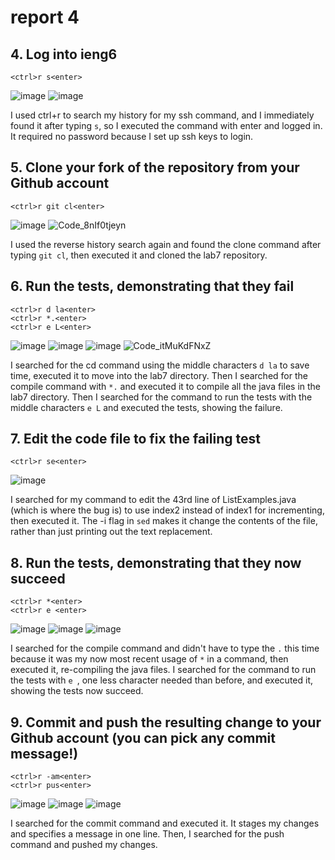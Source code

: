# report 4

## 4. Log into ieng6
```
<ctrl>r s<enter>
```
![image](https://user-images.githubusercontent.com/110417554/224607474-67e69bbc-bc6c-4e27-be42-534d070d9f87.png)
![image](https://user-images.githubusercontent.com/110417554/224607595-26880234-8af4-4223-8d21-bf56c08b9ea9.png)

I used ctrl+r to search my history for my ssh command, and I immediately found it after typing `s`, so I executed the command with enter and logged in. It required no password because I set up ssh keys to login.
## 5. Clone your fork of the repository from your Github account
```
<ctrl>r git cl<enter>
```
![image](https://user-images.githubusercontent.com/110417554/224609453-414a1175-16a8-4afc-a733-2373a6e6a66f.png)
![Code_8nIf0tjeyn](https://user-images.githubusercontent.com/110417554/224607813-ceae3dd7-a6f8-4ab3-b12d-1ca5d37de3ab.png)

I used the reverse history search again and found the clone command after typing `git cl`, then executed it and cloned the lab7 repository.
## 6. Run the tests, demonstrating that they fail
```
<ctrl>r d la<enter>
<ctrl>r *.<enter>
<ctrl>r e L<enter>
```
![image](https://user-images.githubusercontent.com/110417554/224607934-b873d2a4-3ad4-45e5-b9bf-d6182a0cd9f3.png)
![image](https://user-images.githubusercontent.com/110417554/224608210-d6d5f0a8-1cbf-4b7e-a292-be580ef90059.png)
![image](https://user-images.githubusercontent.com/110417554/224608924-0706ed93-5c29-4171-8540-ab0a9c197211.png)
![Code_itMuKdFNxZ](https://user-images.githubusercontent.com/110417554/224609003-d669d7f5-f616-4cf8-8461-b9f4f0a42181.png)

I searched for the cd command using the middle characters `d la` to save time, executed it to move into the lab7 directory. Then I searched for the compile command with `*.` and executed it to compile all the java files in the lab7 directory. Then I searched for the command to run the tests with the middle characters `e L` and executed the tests, showing the failure.
## 7. Edit the code file to fix the failing test
```
<ctrl>r se<enter>
```
![image](https://user-images.githubusercontent.com/110417554/224611258-5a244c85-118c-446f-8699-1d8218f553d4.png)

I searched for my command to edit the 43rd line of ListExamples.java (which is where the bug is) to use index2 instead of index1 for incrementing, then executed it. The -i flag in `sed` makes it change the contents of the file, rather than just printing out the text replacement.
## 8. Run the tests, demonstrating that they now succeed
```
<ctrl>r *<enter>
<ctrl>r e <enter>
```
![image](https://user-images.githubusercontent.com/110417554/224612280-e966f06d-c204-4981-b77d-05147b2bf03b.png)
![image](https://user-images.githubusercontent.com/110417554/224612045-39ef7f86-f95d-4d29-88ab-29ce49768369.png)
![image](https://user-images.githubusercontent.com/110417554/224612237-f30ab476-3027-4b95-8470-081ba6fc696d.png)

I searched for the compile command and didn't have to type the `.` this time because it was my now most recent usage of `*` in a command, then executed it, re-compiling the java files. I searched for the command to run the tests with `e `, one less character needed than before, and executed it, showing the tests now succeed.
## 9. Commit and push the resulting change to your Github account (you can pick any commit message!)
```
<ctrl>r -am<enter>
<ctrl>r pus<enter>
```
![image](https://user-images.githubusercontent.com/110417554/224612327-76a68897-3652-4d7d-9ea6-6da1552bc657.png)
![image](https://user-images.githubusercontent.com/110417554/224612437-5e353fe5-5c95-4fa9-98d7-8fd76fc9e683.png)
![image](https://user-images.githubusercontent.com/110417554/224612757-77a7b8e4-869c-498a-b072-7de262178eb1.png)

I searched for the commit command and executed it. It stages my changes and specifies a message in one line. Then, I searched for the push command and pushed my changes.
